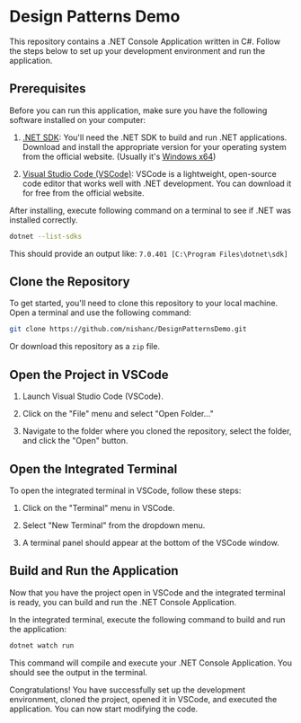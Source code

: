 # Design Patterns Demo

This repository contains a .NET Console Application written in C#. Follow the steps below to set up your development environment and run the application.

## Prerequisites

Before you can run this application, make sure you have the following software installed on your computer:

1. [.NET SDK](https://dotnet.microsoft.com/en-us/download/dotnet/7.0): You'll need the .NET SDK to build and run .NET applications. Download and install the appropriate version for your operating system from the official website. (Usually it's [Windows x64](https://dotnet.microsoft.com/en-us/download/dotnet/thank-you/sdk-7.0.401-windows-x64-installer))


2. [Visual Studio Code (VSCode)](https://code.visualstudio.com/): VSCode is a lightweight, open-source code editor that works well with .NET development. You can download it for free from the official website.

After installing, execute following command on a terminal to see if .NET was installed correctly.

```bash
dotnet --list-sdks
```

This should provide an output like: `7.0.401 [C:\Program Files\dotnet\sdk]`
## Clone the Repository

To get started, you'll need to clone this repository to your local machine. Open a terminal and use the following command:

```bash
git clone https://github.com/nishanc/DesignPatternsDemo.git
```

Or download this repository as a `zip` file.

## Open the Project in VSCode

1. Launch Visual Studio Code (VSCode).

2. Click on the "File" menu and select "Open Folder..."

3. Navigate to the folder where you cloned the repository, select the folder, and click the "Open" button.

## Open the Integrated Terminal

To open the integrated terminal in VSCode, follow these steps:

1. Click on the "Terminal" menu in VSCode.

2. Select "New Terminal" from the dropdown menu.

3. A terminal panel should appear at the bottom of the VSCode window.

## Build and Run the Application

Now that you have the project open in VSCode and the integrated terminal is ready, you can build and run the .NET Console Application. 

In the integrated terminal, execute the following command to build and run the application:

```bash
dotnet watch run
```

This command will compile and execute your .NET Console Application. You should see the output in the terminal.

Congratulations! You have successfully set up the development environment, cloned the project, opened it in VSCode, and executed the application. You can now start modifying the code.